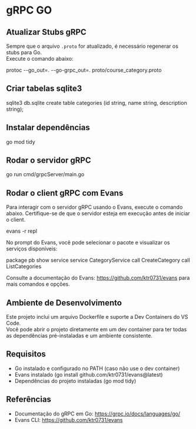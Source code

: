 # gRPC GO

## Atualizar Stubs gRPC

Sempre que o arquivo `.proto` for atualizado, é necessário regenerar os stubs para Go.  
Execute o comando abaixo:

protoc --go_out=. --go-grpc_out=. proto/course_category.proto

## Criar tabelas sqlite3

sqlite3 db.sqlite
create table categories (id string, name string, description string);

## Instalar dependências

go mod tidy

## Rodar o servidor gRPC

go run cmd/grpcServer/main.go

## Rodar o client gRPC com Evans

Para interagir com o servidor gRPC usando o Evans, execute o comando abaixo. Certifique-se de que o servidor esteja em execução antes de iniciar o client.

evans -r repl

No prompt do Evans, você pode selecionar o pacote e visualizar os serviços disponíveis:

package pb
show service
service CategoryService
call CreateCategory
call ListCategories

Consulte a documentação do Evans: https://github.com/ktr0731/evans para mais comandos e opções.

## Ambiente de Desenvolvimento

Este projeto inclui um arquivo Dockerfile e suporte a Dev Containers do VS Code.  
Você pode abrir o projeto diretamente em um dev container para ter todas as dependências pré-instaladas e um ambiente consistente.

## Requisitos

- Go instalado e configurado no PATH (caso não use o dev container)
- Evans instalado (go install github.com/ktr0731/evans@latest)
- Dependências do projeto instaladas (go mod tidy)

## Referências

- Documentação do gRPC em Go: https://grpc.io/docs/languages/go/
- Evans CLI: https://github.com/ktr0731/evans
